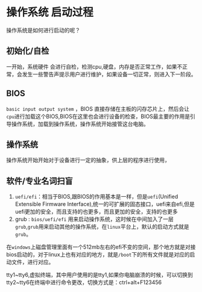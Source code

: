 # 操作系统 启动过程

操作系统是如何进行启动的呢？

## 初始化/自检

一开始，系统硬件 会进行自检，检测cpu,硬盘，内存是否正常工作，如果不正常，会发生一些警告声提示用户进行维护，如果设备一切正常，则进入下一阶段。

## BIOS

`basic input output system` ，BIOS 直接存储在主板的闪存芯片上，然后会让`cpu`进行加载这个BIOS,BIOS在这里也会进行设备的检查，BIOS最主要的作用是引导操作系统，加载到操作系统，操作系统开始接管这台电脑。

## 操作系统

操作系统开始开始对于设备进行一定的抽象，供上层的程序进行使用，

## 软件/专业名词扫盲

1. `uefi/efi`：相当于BIOS,跟BIOS的作用基本是一样，但是`uefi`(Unified Extensible Firmware Interface),统一的可扩展的固态接口，uefi来自efi,但是uefi更加的安全，而且支持的也更多，而且更加的安全，支持的也更多
2. grub : `bios/uefi/efi` 用来启动操作系统，这时候在中间加入了一层`grub`,`grub`用来启动其他的操作系统，在`linux`平台上，默认的启动方式就是`grub`。

在`windows`上磁盘管理里面有一个512mb左右的efi不变的空间，那个地方就是对接bios启动的，对于linux上也有对应的地方，就是`/boot`下的所有文件就是对应的启动文件，进行对应。

tty1~tty6,虚拟终端，其中用户使用的是tty1,如果你电脑崩溃的时候，可以切换到tty2~tty6在终端中进行命令更改，切换方式是：ctrl+alt+F123456